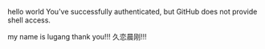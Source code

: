 hello world
You've successfully authenticated, but GitHub does not provide shell access.

my name is lugang
thank you!!!
久恋晨刚!!!
